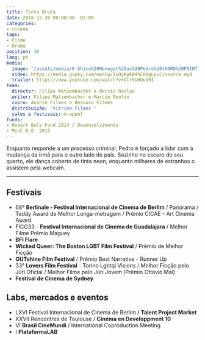 ```yaml
---
title: Tinta Bruta
date: 2018-12-30 00:00:00 -02:00
categories:
- cinema
tags:
- Filme
- Drama
position: 30
lang: pt
media:
  image: "/assets/media/6-Shico%20Menegat%20as%20Pedro%20(HARD%20PAINT).jpg"
  video: https://media.giphy.com/media/1xOyKpKW4hCQXgLpvC/source.mp4
  trailer: https://www.youtube.com/watch?v=CCr9vHOu19I
team:
  director: Filipe Matzembacher e Marcio Reolon
  writer: Filipe Matzembacher e Marcio Reolon
  copro: Avante Filmes e Besouro Filmes
  distribuição: 'Vitrine Filmes '
  sales e festivais: m-appel
funds:
- Hubert Bals Fund 2014 / Desenvolvimento
- MinC B.O. 2015
---
```


Enquanto responde a um processo criminal, Pedro é forçado a lidar com a mudança da irmã para o outro lado do país. Sozinho no escuro do seu quarto, ele dança coberto de tinta neon, enquanto milhares de estranhos o assistem pela webcam.

---

## Festivais
* 68ª **Berlinale - Festival Internacional de Cinema de Berlim** / Panorama / Teddy Award de Melhor Longa-metragem / Prêmio CICAE - Art Cinema Award
* FICG33 - **Festival Internacional de Cinema de Guadalajara** / Melhor Filme Prêmio Maguey
* **BFI Flare**
* **Wicked Queer: The Boston LGBT Film Festival** / Prêmio de Melhor Ficção
* **OUTshine Film Festival** / Prêmio Best Narrative - Runner Up
* 33° **Lovers Film Festival** - Torino Lgbtqi Visions / Melhor Ficção pelo Júri Oficial / Melhor Filme pelo Júri Jovem (Prêmio Ottavio Mai)
* **Festival de Cinema de Sydney**

## Labs, mercados e eventos
* LXVI Festival Internacional de Cinema de Berlim / **Talent Project Market**
* XXVII Rencontres de Toulouse / **Cinéma en Developpment 10**
* VI **Brasil CineMundi** / International Coproduction Meeting
* I **PlataformaLAB**

